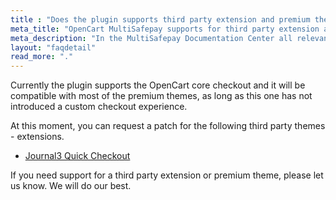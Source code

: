 ```yaml
---
title : "Does the plugin supports third party extension and premium themes?"
meta_title: "OpenCart MultiSafepay supports for third party extension and premium themes - MultiSafepay support"
meta_description: "In the MultiSafepay Documentation Center all relevant information regarding our Plugins and API. As well as Support pages for Payment Method, Tools and General Questions. You can also find the contact details of our Support Team and Integration Team."
layout: "faqdetail"
read_more: "."
---
```


Currently the plugin supports the OpenCart core checkout and it will be compatible with most of the premium themes, as long as this one has not introduced a custom checkout experience.

At this moment, you can request a patch for the following third party themes - extensions.

* [Journal3 Quick Checkout](https://www.journal-theme.com/)

If you need support for a third party extension or premium theme, please let us know. We will do our best.
